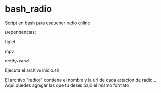 # bash_radio
Script en bash para escuchar radio online


Dependencias:

figlet

mpv

notify-send

Ejecuta el archivo inicio.sh

El archivo "radios" contiene el nombre y la url de cada estacion de radio... Aqui puedes agregar las que tu deses bajo el mismo formato
